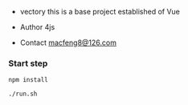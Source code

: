 * vectory
 this is a base project established of Vue 
 
* Author 4js
* Contact macfeng8@126.com


### Start step

``npm install``

``./run.sh``